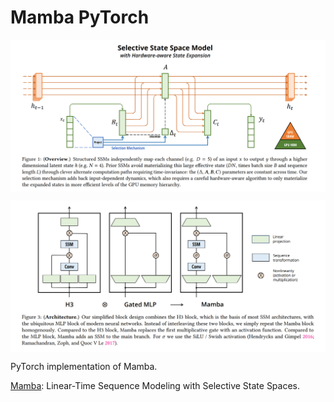 # Mamba PyTorch

<p align="center">
  <img src="Mamba.png" alt="Mamba" style="display:block; margin:auto; width:720px;" />
</p>

<p align="center">
  <img src="Mamba+.png" alt="Mamba+" style="display:block; margin:auto; width:720px;" />
</p>

PyTorch implementation of Mamba.

[Mamba](https://arxiv.org/abs/2312.00752): Linear-Time Sequence Modeling with Selective State Spaces.
